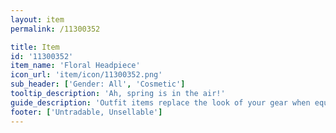 ```yaml
---
layout: item
permalink: /11300352

title: Item
id: '11300352'
item_name: 'Floral Headpiece'
icon_url: 'item/icon/11300352.png'
sub_header: ['Gender: All', 'Cosmetic']
tooltip_description: 'Ah, spring is in the air!'
guide_description: 'Outfit items replace the look of your gear when equipped.'
footer: ['Untradable, Unsellable']
---
```

